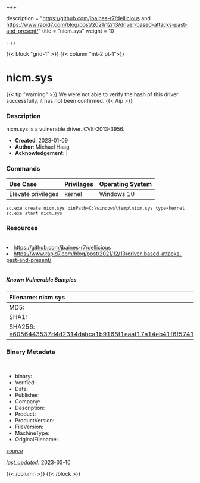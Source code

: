 +++

description = "https://github.com/jbaines-r7/dellicious and https://www.rapid7.com/blog/post/2021/12/13/driver-based-attacks-past-and-present/"
title = "nicm.sys"
weight = 10

+++


{{< block "grid-1" >}}
{{< column "mt-2 pt-1">}}




# nicm.sys 


{{< tip "warning" >}}
We were not able to verify the hash of this driver successfully, it has not been confirmed.
{{< /tip >}}




### Description


nicm.sys is a vulnerable driver. CVE-2013-3956.


- **Created**: 2023-01-09
- **Author**: Michael Haag
- **Acknowledgement**:  | [](https://twitter.com/)

### Commands

| Use Case | Privilages | Operating System | 
|:---- | ---- | ---- |
| Elevate privileges | kernel | Windows 10 |

```
sc.exe create nicm.sys binPath=C:\windows\temp\nicm.sys type=kernel
sc.exe start nicm.sys
```

### Resources
<br>


<li><a href=" https://github.com/jbaines-r7/dellicious"> https://github.com/jbaines-r7/dellicious</a></li>

<li><a href=" https://www.rapid7.com/blog/post/2021/12/13/driver-based-attacks-past-and-present/"> https://www.rapid7.com/blog/post/2021/12/13/driver-based-attacks-past-and-present/</a></li>


<br>


##### Known Vulnerable Samples

| Filename: nicm.sys |
|:---- |
|MD5: <a href="https://www.virustotal.com/gui/file/{&#39;Filename&#39;: &#39;nicm.sys&#39;, &#39;MD5&#39;: &#39;&#39;, &#39;SHA1&#39;: &#39;&#39;, &#39;SHA256&#39;: &#39;e6056443537d4d2314dabca1b9168f1eaaf17a14eb41f6f5741b6b82b3119790&#39;}"></a>|
|SHA1: <a href="https://www.virustotal.com/gui/file/{&#39;Filename&#39;: &#39;nicm.sys&#39;, &#39;MD5&#39;: &#39;&#39;, &#39;SHA1&#39;: &#39;&#39;, &#39;SHA256&#39;: &#39;e6056443537d4d2314dabca1b9168f1eaaf17a14eb41f6f5741b6b82b3119790&#39;}"></a>|
|SHA256: <a href="https://www.virustotal.com/gui/file/{&#39;Filename&#39;: &#39;nicm.sys&#39;, &#39;MD5&#39;: &#39;&#39;, &#39;SHA1&#39;: &#39;&#39;, &#39;SHA256&#39;: &#39;e6056443537d4d2314dabca1b9168f1eaaf17a14eb41f6f5741b6b82b3119790&#39;}">e6056443537d4d2314dabca1b9168f1eaaf17a14eb41f6f5741b6b82b3119790</a>|




### Binary Metadata
<br>

- binary: 
- Verified: 
- Date: 
- Publisher: 
- Company: 
- Description: 
- Product: 
- ProductVersion: 
- FileVersion: 
- MachineType: 
- OriginalFilename: 

[*source*](https://github.com/magicsword-io/LOLDrivers/tree/main/yaml/nicm.sys.yml)

*last_updated:* 2023-03-10


{{< /column >}}
{{< /block >}}
